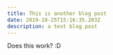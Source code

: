 ```yaml
---
title: This is another blog post
date: 2019-10-25T15:16:35.203Z
description: a test blog post
---
```

Does this work? :D
